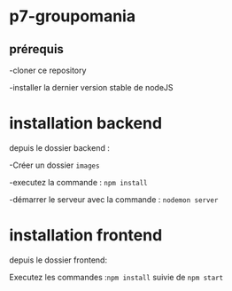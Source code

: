 # **p7-groupomania**

## prérequis

-cloner ce repository

-installer la dernier version stable de nodeJS

# installation backend
depuis le dossier backend :

-Créer un dossier  `images`

-executez la commande : `npm install`

-démarrer le serveur avec la commande : `nodemon server`

# installation frontend
depuis le dossier frontend:

Executez les commandes :`npm install` suivie de `npm start`
